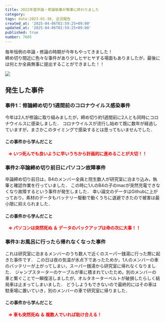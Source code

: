 ```yaml
---
title: 2022年度卒論・修論執筆が無事に終わりました
category:
tags: date:2023-01-30, 近況報告
created_at: '2025-04-06T02:59:25+09:00'
updated_at: '2025-04-06T02:59:25+09:00'
published: true
number: 7605
---
```



毎年恒例の卒論・修論の時期が今年もやってきました！  
締め切り間近に色々な事件があり少しヒヤヒヤする場面もありましたが，最後には何とか全員無事に提出することができました！！

<img src="https://img.esa.io/uploads/production/attachments/13979/2025/04/06/148142/3e229f2c-f85c-49ec-9424-8d2427cb7a4a.webp" loading='lazy' />

## 発生した事件
### 事件1：修論締め切り1週間前のコロナウイルス感染事件
今年は2人が修論に取り組みましたが，締め切り約1週間前に2人とも同時にコロナウイルスに感染しました．
コロナウイルスが流行し始めて既に数年が経過していますが，まさかこのタイミングで感染するとは思ってもいませんでした．

#### この事件から学んだこと
<span style="color:red; font-weight:bold;"> &ensp; => いつ死んでも良いように早いうちから計画的に進めることが大切！！</span>

### 事件2:卒論締め切り前日にパソコン故障事件
卒論締め切り前日は，B4のメンバー全員と院生数人が研究室に泊まり込み，執筆と確認作業を行っていました．
この時に1人のB4の子のmacが突然充電できなくなり故障するという事件が発生しました．
幸い論文のデータはGithubに上がっており，素材のデータもバッテリー駆動で動くうちに退避できたので被害は最小限に抑えられました．

#### この事件から学んだこと
<span style="color:red; font-weight:bold;"> &ensp; => パソコンは突然死ぬ ＆ データのバックアップは命の次に大事！！</span>

### 事件3:お風呂に行ったら帰れなくなった事件
これは研究室に泊まるメンバーのうち数人で近くのスーパー銭湯に行った際に起きた事件です．
この日は夜の気温が氷点下であったためか，1人のメンバーの車のバッテリーが上がってしまい，スーパー銭湯から研究室に帰れなくなりました．
ジャンプスターターのケーブルが車に積まれていたため，別のメンバーの車と繋ぐことで一瞬復活しましたが，オルタネーターベルトが破損したらしく結局車は止まってしまいました．
どうしようもできないので最終的にはその車は駐車場に置いていき，別のメンバーの車で研究室に帰りました．

#### この事件から学んだこと
<span style="color:red; font-weight:bold;"> &ensp; => 車も突然死ぬ ＆ 複数人でいれば助け合える！</span>


